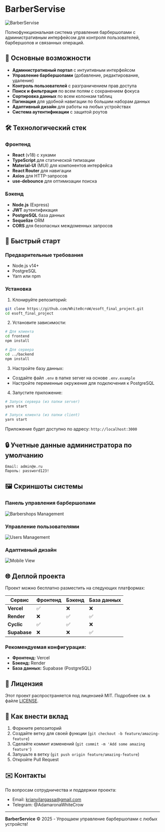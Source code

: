 # BarberServise

![BarberServise](https://images.unsplash.com/photo-1503951914875-452162b0f3f1?auto=format&fit=crop&w=1200&h=400&q=80)

Полнофункциональная система управления барбершопами с административным интерфейсом для контроля пользователей, барбершопов и связанных операций.

## 🌟 Основные возможности

- **Административный портал** с интуитивным интерфейсом
- **Управление барбершопами** (добавление, редактирование, удаление)
- **Контроль пользователей** с разграничением прав доступа
- **Поиск и фильтрация** по всем полям с сохранением фокуса
- **Сортировка данных** по всем колонкам таблиц
- **Пагинация** для удобной навигации по большим наборам данных
- **Адаптивный дизайн** для работы на любых устройствах
- **Система аутентификации** с защитой роутов

## 🛠 Технологический стек

### Фронтенд
- **React** (v18) с хуками
- **TypeScript** для статической типизации
- **Material-UI** (MUI) для компонентов интерфейса
- **React Router** для навигации
- **Axios** для HTTP-запросов
- **use-debounce** для оптимизации поиска

### Бэкенд
- **Node.js** (Express)
- **JWT** аутентификация
- **PostgreSQL** база данных
- **Sequelize** ORM
- **CORS** для безопасных междоменных запросов

## 🚀 Быстрый старт

### Предварительные требования
- Node.js v14+
- PostgreSQL
- Yarn или npm

### Установка

1. Клонируйте репозиторий:
```bash
git clone https://github.com/White0croW/esoft_final_project.git
cd esoft_final_project
```

2. Установите зависимости:
```bash
# Для клиента
cd frontend
npm install

# Для сервера
cd ../backend
npm install
```

3. Настройте базу данных:
- Создайте файл `.env` в папке server на основе `.env.example`
- Настройте переменные окружения для подключения к PostgreSQL

4. Запустите приложение:
```bash
# Запуск сервера (из папки server)
yarn start

# Запуск клиента (из папки client)
yarn start
```

Приложение будет доступно по адресу: `http://localhost:3000`

## 🔒 Учетные данные администратора по умолчанию

```
Email: admin@e.ru
Пароль: password123!
```

## 🖼 Скриншоты системы

### Панель управления барбершопами
![Barbershops Management](screenshots/barbershops.png)

### Управление пользователями
![Users Management](screenshots/users.png)

### Адаптивный дизайн
![Mobile View](screenshots/mobile.png)

## 🌐 Деплой проекта

Проект можно бесплатно разместить на следующих платформах:

| Сервис       | Фронтенд | Бэкенд | База данных |
|--------------|----------|--------|-------------|
| **Vercel**   | ✅       | ❌     | ❌          |
| **Render**   | ❌       | ✅     | ✅          |
| **Cyclic**   | ✅       | ✅     | ❌          |
| **Supabase** | ❌       | ❌     | ✅          |

### Рекомендуемая конфигурация:
- **Фронтенд:** Vercel
- **Бэкенд:** Render
- **База данных:** Supabase (PostgreSQL)

## 📄 Лицензия

Этот проект распространяется под лицензией MIT. Подробнее см. в файле [LICENSE](LICENSE).

## 🤝 Как внести вклад

1. Форкните репозиторий
2. Создайте ветку для своей функции (`git checkout -b feature/amazing-feature`)
3. Сделайте коммит изменений (`git commit -m 'Add some amazing feature'`)
4. Запушьте в ветку (`git push origin feature/amazing-feature`)
5. Откройте Pull Request

## ✉️ Контакты

По вопросам сотрудничества и поддержки проекта:
- Email: krianvilargassa@gmail.com
- Telegram: @AdamaronaWhiteCrow

---

**BarberService** © 2025 - Упрощаем управление барбершопами с любых устройств!